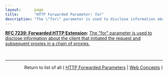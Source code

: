 ```yaml
---
layout:      page
title:       "HTTP Forwarded Parameter: for"
description: "The \"for\" parameter is used to disclose information about the client that initiated the request and subsequent proxies in a chain of proxies."
---
```


**[RFC 7239: Forwarded HTTP Extension](/specs/IETF/RFC/7239 "This document defines an HTTP extension header field that allows proxy components to disclose information lost in the proxying process, for example, the originating IP address of a request or IP address of the proxy on the user-agent-facing interface. In a path of proxying components, this makes it possible to arrange it so that each subsequent component will have access to, for example, all IP addresses used in the chain of proxied HTTP requests. This document also specifies guidelines for a proxy administrator to anonymize the origin of a request."):** [The "for" parameter is used to disclose information about the client that initiated the request and subsequent proxies in a chain of proxies.](http://tools.ietf.org/html/rfc7239#section-5.2 "Read documentation for HTTP Forwarded Parameter &#34;for&#34;")

<br/>
<hr/>

<p style="text-align: right">Return to list of all ( <a href="../http-forwarded-parameters">HTTP Forwarded Parameters</a> | <a href="../">Web Concepts</a> )</p>